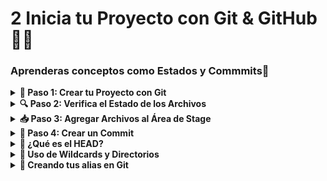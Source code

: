 # 2 Inicia tu Proyecto con Git & GitHub 🧑‍💻
### Aprenderas conceptos como **Estados y Commmits**📝
<details>
  <summary><strong> 📌 Paso 1: Crear tu Proyecto con Git </strong></summary>
  
<div style="display: flex; justify-content: space-between; align-items: flex-start;">

<div style="flex: 2; padding-right: 20px;">


1. Abre tu terminal y crea una carpeta para tu proyecto:
   ```bash
   mkdir mi-proyecto
   cd mi-proyecto
   ```

2. Inicializa Git en esa carpeta:
   ```bash
   git init
   ```
   Esto crea un repositorio Git vacío en tu carpeta.

3. Crea un archivo inicial:
   ```bash
   echo "# Mi primer proyecto con Git" > README.md
   ```
</div> <img src="https://i.ytimg.com/vi/sk5UCZxNjBk/hq720.jpg?sqp=-oaymwEhCK4FEIIDSFryq4qpAxMIARUAAAAAGAElAADIQj0AgKJD&rs=AOn4CLDsHlw0dqysDHz-kQ2xnPu3eMYqgA" alt="git init" width="280" style="align-self: center; border-radius: 10px;" /> </div> </details> 
</details>

<details>
  <summary><strong> 🔍 Paso 2: Verifica el Estado de los Archivos </strong></summary>
  <div style="display: flex; justify-content: space-between; align-items: flex-start;">

<div style="flex: 2; padding-right: 20px;">

  
Usa este comando para ver en qué estado están tus archivos:
```bash
git status
```

Los archivos pueden estar en uno de tres estados:

| Estado       | Significado                                                                 |
|--------------|------------------------------------------------------------------------------|
| 📝 Modified  | El archivo fue modificado pero aún no está listo para confirmar (commit).    |
| 📥 Staged    | El archivo fue agregado al área de preparación (*stage*) para confirmar.    |
| ✅ Committed | El archivo ya fue registrado en el historial del repositorio.               |
| 🚫 Untracked | El archivo no está siendo rastreado por Git, es decir, no ha sido agregado al área de *staging* ni al repositorio. |


</div> <img src="https://nulab.com/static/d13cdc1344230f603d17b31a5cbd1dae/5a190/02.png" alt="git init" width="500" style="align-self: center; border-radius: 100px;" /> </div> </details> 
</details>
<details>
  <summary><strong> 📥 Paso 3: Agregar Archivos al Área de Stage </strong></summary>
  <div style="display: flex; justify-content: space-between; align-items: flex-start;">

<div style="flex: 2; padding-right: 20px;">

Antes de guardar tus cambios, debes agregarlos al área de *staging*:
```bash
git add README.md
```
Esto mueve el archivo al área de preparación.
 ***Nota 📝***
 Tambien se puede usar 
 ```bash
git add .
```
Sirve para añadir todo los archivos del *stating*:

</div> <img src="https://www.w3docs.com/uploads/media/default/0001/03/ad19114d2f18ae7f7e8b99a5110d1a2f339282c6.png" alt="git init" width="500" style="align-self: center; border-radius: 100px;" /> </div> </details> 
</details>

<details>
  <summary><strong> 📸 Paso 4: Crear un Commit </strong></summary>
  <div style="display: flex; justify-content: space-between; align-items: flex-start;">

<div style="flex: 2; padding-right: 20px;">


Un *commit* guarda el estado actual de tus archivos. Incluye:

- Qué archivos cambiaron  
- Quién hizo el cambio  
- Cuándo se hizo  
- Un mensaje explicativo

```bash
git commit -m "Agrega archivo README con descripción inicial"
```
> 🧠 Piensa en el *commit* como una fotografía del proyecto: puedes volver a este punto si algo falla.

---
</div> <img src="../Imagenes/Fotocommit.png" alt="git init" width="500" style="align-self: center; border-radius: 100px;" /> </div> </details> 
</details>
<details>
  <summary><strong> 🧭 ¿Qué es el HEAD? </strong></summary>

- `HEAD` es un puntero especial que indica tu posición actual en el historial de *commits*.  
- Siempre apunta al último commit activo.  
- Es como el “usted está aquí” en un mapa de versiones.

</details>

<details>
  <summary><strong>🧵 Uso de Wildcards y Directorios </strong></summary>

### 📂 Agregar archivos específicos por tipo

- Los **wildcards** (comodines) permiten seleccionar varios archivos según su extensión o ubicación.

```bash
git add *.html         # Agrega todos los archivos .html en el directorio actual
git add js/*.js        # Agrega todos los archivos .js dentro de la carpeta /js
git add namefile/      # Agrega todos los archivos dentro del directorio "namefile"
```
## En caso de guardar directorios vacios 📂
- Git no guarda carpetas vacías por defecto. Para solucionarlo, se usa un archivo especial llamado `.gitkeep`.

```bash
# Crear archivo oculto dentro del directorio vacío
touch namefile/.gitkeep
```
## Git Diff 
- El comando git diff muestra las diferencias entre los archivos modificados y su versión anterior.
```bash
git diff
```
</details>
<details>
  <summary><strong>🧩 Creando tus alias en Git </strong></summary>

- Los alias en Git te permiten acortar comandos largos con abreviaciones que tú defines.

- Por ejemplo, para ver el estado de tus archivos en formato resumido:

```bash
git status --short
```
- Puedes crear un alias llamado s así:

```bash
git config --global alias.s status --short
```

- Ahora, en lugar de escribir todo el comando largo, solo usarás:

```bash
git s
```
- ***⚠️ Nota: La única restricción es que el alias no puede tener el mismo nombre que un comando oficial de Git.***

</details>

